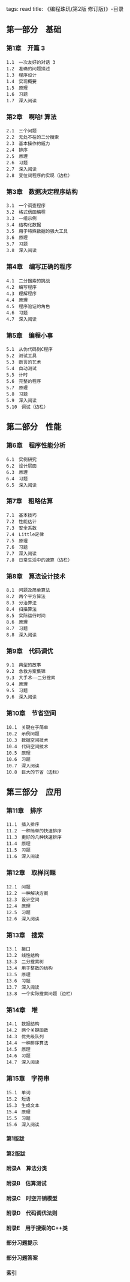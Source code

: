 tags: read
title: 《编程珠玑(第2版 修订版)》-目录

## 第一部分　基础


### 第1章　开篇 3

	1.1　一次友好的对话 3
	1.2　准确的问题描述
	1.3　程序设计
	1.4　实现概要
	1.5　原理
	1.6　习题
	1.7　深入阅读

### 第2章　啊哈! 算法

	2.1　三个问题
	2.2　无处不在的二分搜索
	2.3　基本操作的威力
	2.4　排序
	2.5　原理
	2.6　习题
	2.7　深入阅读
	2.8　变位词程序的实现（边栏）

### 第3章　数据决定程序结构

	3.1　一个调查程序
	3.2　格式信函编程
	3.3　一组示例
	3.4　结构化数据
	3.5　用于特殊数据的强大工具
	3.6　原理
	3.7　习题
	3.8　深入阅读

### 第4章　编写正确的程序

	4.1　二分搜索的挑战
	4.2　编写程序
	4.3　理解程序
	4.4　原理
	4.5　程序验证的角色
	4.6　习题
	4.7　深入阅读

### 第5章　编程小事

	5.1　从伪代码到C程序
	5.2　测试工具
	5.3　断言的艺术
	5.4　自动测试
	5.5　计时
	5.6　完整的程序
	5.7　原理
	5.8　习题
	5.9　深入阅读
	5.10　调试（边栏）

## 第二部分　性能


### 第6章　程序性能分析

	6.1　实例研究
	6.2　设计层面
	6.3　原理
	6.4　习题
	6.5　深入阅读

### 第7章　粗略估算

	7.1　基本技巧
	7.2　性能估计
	7.3　安全系数
	7.4　Little定律
	7.5　原理
	7.6　习题
	7.7　深入阅读
	7.8　日常生活中的速算（边栏）

### 第8章　算法设计技术

	8.1　问题及简单算法
	8.2　两个平方算法
	8.3　分治算法
	8.4　扫描算法
	8.5　实际运行时间
	8.6　原理
	8.7　习题
	8.8　深入阅读

### 第9章　代码调优

	9.1　典型的故事
	9.2　急救方案集锦
	9.3　大手术——二分搜索
	9.4　原理
	9.5　习题
	9.6　深入阅读

### 第10章　节省空间

	10.1　关键在于简单
	10.2　示例问题
	10.3　数据空间技术
	10.4　代码空间技术
	10.5　原理
	10.6　习题
	10.7　深入阅读
	10.8　巨大的节省（边栏）

## 第三部分　应用


### 第11章　排序

	11.1　插入排序
	11.2　一种简单的快速排序
	11.3　更好的几种快速排序
	11.4　原理
	11.5　习题
	11.6　深入阅读

### 第12章　取样问题

	12.1　问题
	12.2　一种解决方案
	12.3　设计空间
	12.4　原理
	12.5　习题
	12.6　深入阅读

### 第13章　搜索

	13.1　接口
	13.2　线性结构
	13.3　二分搜索树
	13.4　用于整数的结构
	13.5　原理
	13.6　习题
	13.7　深入阅读
	13.8　一个实际搜索问题（边栏）

### 第14章　堆

	14.1　数据结构
	14.2　两个关键函数
	14.3　优先级队列
	14.4　一种排序算法
	14.5　原理
	14.6　习题
	14.7　深入阅读

### 第15章　字符串

	15.1　单词
	15.2　短语
	15.3　生成文本
	15.4　原理
	15.5　习题
	15.6　深入阅读

#### 第1版跋
#### 第2版跋
#### 附录A　算法分类
#### 附录B　估算测试
#### 附录C　时空开销模型
#### 附录D　代码调优法则
#### 附录E　用于搜索的C++类
#### 部分习题提示
#### 部分习题答案
#### 索引 